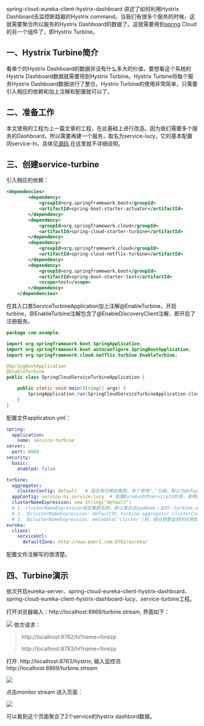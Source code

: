 spring-cloud-eureka-client-hystrix-dashboard
讲述了如何利用Hystrix Dashboard去监控断路器的Hystrix command。当我们有很多个服务的时候，这就需要聚合所以服务的Hystrix Dashboard的数据了。这就需要用到[spring](http://lib.csdn.net/base/javaee "Java EE知识库") Cloud的另一个组件了，即Hystrix Turbine。

一、Hystrix Turbine简介
-------------------

看单个的Hystrix Dashboard的数据并没有什么多大的价值，要想看这个系统的Hystrix Dashboard数据就需要用到Hystrix Turbine。Hystrix Turbine将每个服务Hystrix Dashboard数据进行了整合。Hystrix Turbine的使用非常简单，只需要引入相应的依赖和加上注解和配置就可以了。

二、准备工作
------

本文使用的工程为上一篇文章的工程，在此基础上进行改造。因为我们需要多个服务的Dashboard，所以需要再建一个服务，取名为service-lucy，它的基本配置同service-hi，具体见[源码](https://github.com/forezp/SpringCloudLearning/tree/master/chapter13),在这里就不详细说明。

三、创建service-turbine
-------------------
引入相应的依赖：
``` xml
<dependencies>
		<dependency>
			<groupId>org.springframework.boot</groupId>
			<artifactId>spring-boot-starter-actuator</artifactId>
		</dependency>
		<dependency>
			<groupId>org.springframework.cloud</groupId>
			<artifactId>spring-cloud-starter-turbine</artifactId>
		</dependency>
		<dependency>
			<groupId>org.springframework.cloud</groupId>
			<artifactId>spring-cloud-netflix-turbine</artifactId>
		</dependency>
		<dependency>
			<groupId>org.springframework.boot</groupId>
			<artifactId>spring-boot-starter-test</artifactId>
			<scope>test</scope>
		</dependency>
	</dependencies>
```
在其入口类ServiceTurbineApplication加上注解@EnableTurbine，开启turbine，@EnableTurbine注解包含了@EnableDiscoveryClient注解，即开启了注册服务。

``` java
package com.example;

import org.springframework.boot.SpringApplication;
import org.springframework.boot.autoconfigure.SpringBootApplication;
import org.springframework.cloud.netflix.turbine.EnableTurbine;

@SpringBootApplication
@EnableTurbine
public class SpringCloudServiceTurbineApplication {

	public static void main(String[] args) {
		SpringApplication.run(SpringCloudServiceTurbineApplication.class, args);
	}
}

```

配置文件application.yml：
``` yml
spring:
  application:
    name: service-turbine
server:
  port: 8869
security:
  basic:
    enabled: false

turbine:
  aggregator:
    clusterConfig: default   # 指定聚合哪些集群，多个使用","分割，默认为default。可使用http://.../turbine.stream?cluster={clusterConfig之一}访问
  appConfig: service-hi,service-lucy  # 配置Eureka中的serviceId列表，表明监控哪些服务
  clusterNameExpression: new String("default")
  # 1. clusterNameExpression指定集群名称，默认表达式appName；此时：turbine.aggregator.clusterConfig需要配置想要监控的应用名称
  # 2. 当clusterNameExpression: default时，turbine.aggregator.clusterConfig可以不写，因为默认就是default
  # 3. 当clusterNameExpression: metadata['cluster']时，假设想要监控的应用配置了eureka.instance.metadata-map.cluster: ABC，则需要配置，同时turbine.aggregator.clusterConfig: ABC
eureka:
  client:
    serviceUrl:
      defaultZone: http://www.peer1.com:8761/eureka/


```

配置文件注解写的很清楚。

四、Turbine演示
-----------

依次开启eureka-server、spring-cloud-eureka-client-hystrix-dashboard、spring-cloud-eureka-client-hystrix-dashboard-lucy、service-turbine工程。

打开浏览器输入：http://localhost:8869/turbine.stream, 界面如下：

![](file:///F:\spring-cloud-7simple\简单的spring-cloud\spring-cloud-service-turbine\src\main\resources\QQ截图20170504104732.jpg)
依次请求：
>
> http://localhost:8762/hi?name=forezp
>
> http://localhost:8763/hi?name=forezp


打开: http://localhost:8763/hystrix, 输入监控流http://localhost:8869/turbine.stream

![](file:///F:\spring-cloud-7simple\简单的spring-cloud\spring-cloud-service-turbine\src\main\resources\20170416140029540.jpg)

点击monitor stream 进入页面：

![](file:///F:\spring-cloud-7simple\简单的spring-cloud\spring-cloud-service-turbine\src\main\resources\QQ截图20170504105302.jpg)

可以看到这个页面聚合了2个service的hystrix dashbord数据。
